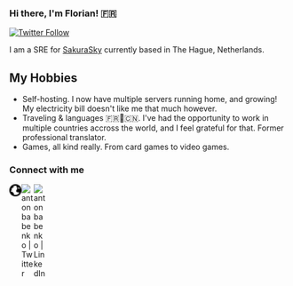 ### Hi there, I'm Florian! 🇫🇷

[![Twitter Follow](https://img.shields.io/twitter/follow/flovalery?color=1DA1F2&logo=twitter&style=for-the-badge)](https://twitter.com/intent/follow?original_referer=https%3A%2F%2Fgithub.com%2flovalery&screen_name=flovalery)

I am a SRE for [SakuraSky](https://www.sakurasky.com/) currently based in The Hague, Netherlands. 

## My Hobbies

- Self-hosting. I now have multiple servers running home, and growing! My electricity bill doesn't like me that much however. 
- Traveling & languages 🇫🇷🏴󠁧󠁢󠁥󠁮󠁧󠁿🇨🇳. I've had the opportunity to work in multiple countries accross the world, and I feel grateful for that. Former professional translator.
- Games, all kind really. From card games to video games. 


### Connect with me

[<img align="left" alt="antonbabenko.com" width="22px" src="https://raw.githubusercontent.com/iconic/open-iconic/master/svg/globe.svg" />][website]
[<img align="left" alt="antonbabenko | Twitter" width="22px" src="https://cdn.jsdelivr.net/npm/simple-icons@v3/icons/twitter.svg" />][twitter]
[<img align="left" alt="antonbabenko | LinkedIn" width="22px" src="https://cdn.jsdelivr.net/npm/simple-icons@v3/icons/linkedin.svg" />][linkedin]


[website]: https://www.florianvalery.com
[twitter]: https://twitter.com/flovalery
[linkedin]: https://www.linkedin.com/in/florian-valery/

